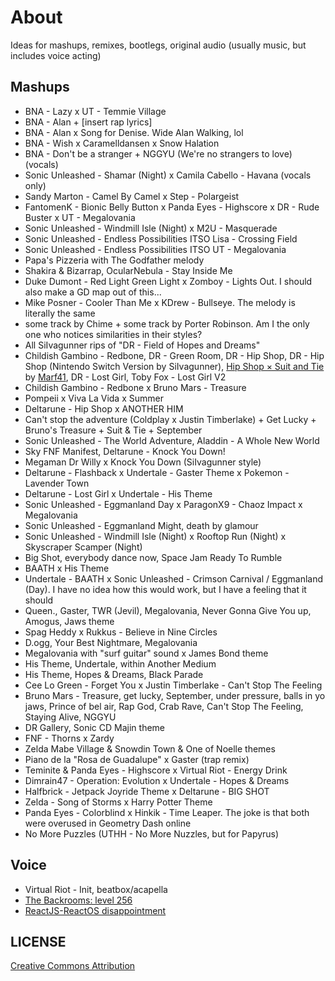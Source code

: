 # About

Ideas for mashups, remixes, bootlegs, original audio (usually music, but includes voice acting)

## Mashups
- BNA - Lazy x UT - Temmie Village
- BNA - Alan + \[insert rap lyrics\]
- BNA - Alan x Song for Denise. Wide Alan Walking, lol
- BNA - Wish x Caramelldansen x Snow Halation
- BNA - Don't be a stranger + NGGYU (We're no strangers to love) (vocals)
- Sonic Unleashed - Shamar (Night) x Camila Cabello - Havana (vocals only)
- Sandy Marton - Camel By Camel x Step - Polargeist
- FantomenK - Bionic Belly Button x Panda Eyes - Highscore x DR - Rude Buster x UT - Megalovania
- Sonic Unleashed - Windmill Isle (Night) x M2U - Masquerade
- Sonic Unleashed - Endless Possibilities ITSO Lisa - Crossing Field
- Sonic Unleashed - Endless Possibilities ITSO UT - Megalovania 
- Papa's Pizzeria with The Godfather melody
- Shakira & Bizarrap, OcularNebula - Stay Inside Me
- Duke Dumont - Red Light Green Light x Zomboy - Lights Out. I should also make a GD map out of this...
- Mike Posner - Cooler Than Me x KDrew - Bullseye. The melody is literally the same
- some track by Chime + some track by Porter Robinson. Am I the only one who notices similarities in their styles?
- All SiIvagunner rips of "DR - Field of Hopes and Dreams"
- Childish Gambino - Redbone, DR - Green Room, DR - Hip Shop, DR - Hip Shop (Nintendo Switch Version by SiIvagunner), [Hip Shop × Suit and Tie](https://youtu.be/j7mznkNbR04) by [Marf41](https://youtube.com/@cocoffee), DR - Lost Girl, Toby Fox - Lost Girl V2
- Childish Gambino - Redbone x Bruno Mars - Treasure
- Pompeii x Viva La Vida x Summer
- Deltarune - Hip Shop x ANOTHER HIM
- Can't stop the adventure (Coldplay x Justin Timberlake) + Get Lucky + Bruno's Treasure + Suit & Tie + September
- Sonic Unleashed - The World Adventure, Aladdin - A Whole New World
- Sky FNF Manifest, Deltarune - Knock You Down!
- Megaman Dr Willy x Knock You Down (SiIvagunner style)
- Deltarune - Flashback x Undertale - Gaster Theme x Pokemon - Lavender Town
- Deltarune - Lost Girl x Undertale - His Theme
- Sonic Unleashed - Eggmanland Day x ParagonX9 - Chaoz Impact x Megalovania
- Sonic Unleashed - Eggmanland Might, death by glamour
- Sonic Unleashed - Windmill Isle (Night) x Rooftop Run (Night) x Skyscraper Scamper (Night)
- Big Shot, everybody dance now, Space Jam Ready To Rumble
- BAATH x His Theme
- Undertale - BAATH x Sonic Unleashed - Crimson Carnival / Eggmanland (Day). I have no idea how this would work, but I have a feeling that it should
- Queen., Gaster, TWR (Jevil), Megalovania, Never Gonna Give You up, Amogus, Jaws theme
- Spag Heddy x Rukkus - Believe in Nine Circles
- D.ogg, Your Best Nightmare, Megalovania
- Megalovania with "surf guitar" sound x James Bond theme
- His Theme, Undertale, within Another Medium
- His Theme, Hopes & Dreams, Black Parade
- Cee Lo Green - Forget You x Justin Timberlake - Can't Stop The Feeling
- Bruno Mars - Treasure, get lucky, September, under pressure, balls in yo jaws, Prince of bel air, Rap God, Crab Rave, Can't Stop The Feeling, Staying Alive, NGGYU
- DR Gallery, Sonic CD Majin theme
- FNF - Thorns x Zardy
- Zelda Mabe Village & Snowdin Town & One of Noelle themes
- Piano de la "Rosa de Guadalupe" x Gaster (trap remix)
- Teminite & Panda Eyes - Highscore x Virtual Riot - Energy Drink
- Dimrain47 - Operation: Evolution x Undertale - Hopes & Dreams
- Halfbrick - Jetpack Joyride Theme x Deltarune - BIG SHOT
- Zelda - Song of Storms x Harry Potter Theme
- Panda Eyes - Colorblind x Hinkik - Time Leaper. The joke is that both were overused in Geometry Dash online
- No More Puzzles (UTHH - No More Nuzzles, but for Papyrus)

## Voice

- Virtual Riot - Init, beatbox/acapella
- [The Backrooms: level 256](http://backrooms-wiki.wikidot.com/level-256)
- [ReactJS-ReactOS disappointment](https://news.ycombinator.com/item?id=13665499)

## LICENSE

[Creative Commons Attribution](https://creativecommons.org/licenses/by/4.0)
